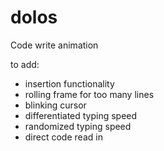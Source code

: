 # dolos
Code write animation

to add:
- insertion functionality
- rolling frame for too many lines
- blinking cursor
- differentiated typing speed
- randomized typing speed
- direct code read in
